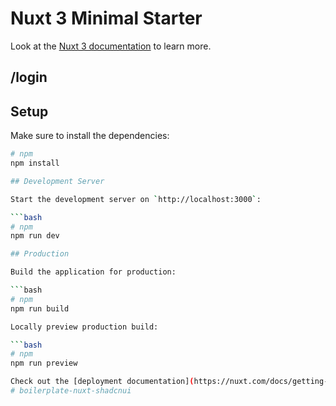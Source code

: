 # Nuxt 3 Minimal Starter

Look at the [Nuxt 3 documentation](https://nuxt.com/docs/getting-started/introduction) to learn more.
## /login

## Setup

Make sure to install the dependencies:

```bash
# npm
npm install

## Development Server

Start the development server on `http://localhost:3000`:

```bash
# npm
npm run dev

## Production

Build the application for production:

```bash
# npm
npm run build

Locally preview production build:

```bash
# npm
npm run preview

Check out the [deployment documentation](https://nuxt.com/docs/getting-started/deployment) for more information.
# boilerplate-nuxt-shadcnui

